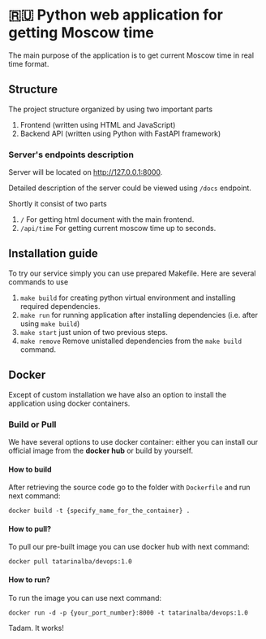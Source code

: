 # 🇷🇺 Python web application for getting Moscow time

The main purpose of the application is to get current Moscow time in real time format.

## Structure

The project structure organized by using two important parts

1. Frontend (written using HTML and JavaScript)
2. Backend API (written using Python with FastAPI framework)

### Server's endpoints description
Server will be located on http://127.0.0.1:8000.

Detailed description of the server could be viewed using `/docs` endpoint.

Shortly it consist of two parts

1. `/` For getting html document with the main frontend.
2. `/api/time` For getting current moscow time up to seconds.

## Installation guide
To try our service simply you can use prepared Makefile.
Here are several commands to use

1. `make build` for creating python virtual environment and installing required dependencies.
2. `make run` for running application after installing dependencies (i.e. after using `make build`)
3. `make start` just union of two previous steps.
4. `make remove` Remove unistalled dependencies from the `make build` command.

## Docker

Except of custom installation we have also an option to install the application using docker containers.

### Build or Pull

We have several options to use docker container: either you can install our official image from the **docker hub** or build by
yourself.

#### How to build

After retrieving the source code go to the folder with `Dockerfile` and run next command:

`docker build -t {specify_name_for_the_container} .`

#### How to pull?
To pull our pre-built image you can use docker hub with next command:

`docker pull
tatarinalba/devops:1.0`

#### How to run?
To run the image you can use next command:

`docker run -d -p {your_port_number}:8000 -t tatarinalba/devops:1.0`

Tadam. It works!